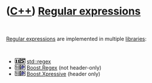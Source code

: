 



 

 

 

 

 

([C++](Cpp.md)) [Regular expressions](CppRegex.md)
====================================================

 

[Regular expressions](CppRegex.md) are implemented in multiple
[libraries](CppLibrary.md):

 

-   ![C++11](PicCpp11.png)![STL](PicStl.png)
    [std::regex](CppStdRegex.md)
-   ![C++98](PicCpp98.png)![Boost](PicBoost.png)
    [Boost.Regex](CppBoostRegex.md) (not header-only)
-   ![C++98](PicCpp98.png)![Boost](PicBoost.png)
    [Boost.Xpressive](CppBoostXpressive.md) (header only)

 

 

 

 

 





 



